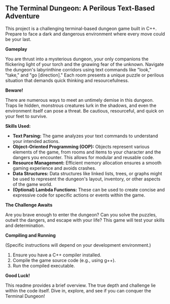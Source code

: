 ## The Terminal Dungeon: A Perilous Text-Based Adventure

This project is a challenging terminal-based dungeon game built in C++. Prepare to face a dark and dangerous environment where every move could be your last.

**Gameplay**

You are thrust into a mysterious dungeon, your only companions the flickering light of your torch and the gnawing fear of the unknown. Navigate the dungeon's labyrinthine corridors using text commands like "look," "take," and "go [direction]." Each room presents a unique puzzle or perilous situation that demands quick thinking and resourcefulness.

**Beware!**

There are numerous ways to meet an untimely demise in this dungeon. Traps lie hidden, monstrous creatures lurk in the shadows, and even the environment itself can pose a threat. Be cautious, resourceful, and quick on your feet to survive.

**Skills Used:**

* **Text Parsing:**  The game analyzes your text commands to understand your intended actions.
* **Object-Oriented Programming (OOP):**  Objects represent various elements of the game, from rooms and items to your character and the dangers you encounter. This allows for modular and reusable code. 
* **Resource Management:**  Efficient memory allocation ensures a smooth gaming experience and avoids crashes.
* **Data Structures:**  Data structures like linked lists, trees, or graphs might be used to represent the dungeon's layout, inventory, or other aspects of the game world. 
* **(Optional) Lambda Functions:**  These can be used to create concise and expressive code for specific actions or events within the game.

**The Challenge Awaits**

Are you brave enough to enter the dungeon? Can you solve the puzzles, outwit the dangers, and escape with your life? This game will test your skills and determination. 

**Compiling and Running**

(Specific instructions will depend on your development environment.)

1. Ensure you have a C++ compiler installed.
2. Compile the game source code (e.g., using g++).
3. Run the compiled executable.

**Good Luck!**

This readme provides a brief overview. The true depth and challenge lie within the code itself. Dive in, explore, and see if you can conquer the Terminal Dungeon! 
